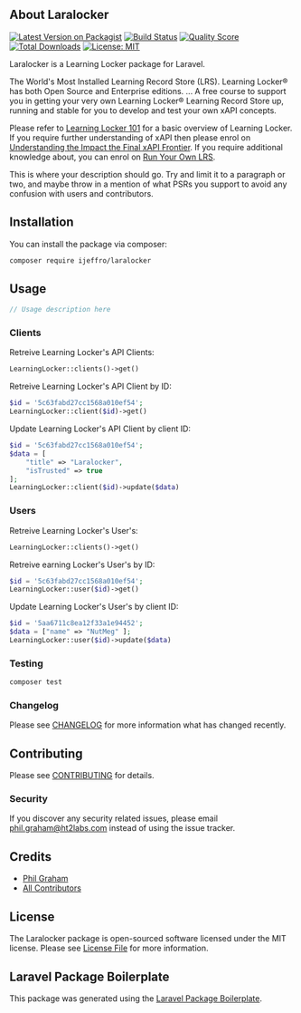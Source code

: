 ## About Laralocker

[![Latest Version on Packagist](https://img.shields.io/packagist/v/ijeffro/laralocker.svg?style=flat-square)](https://packagist.org/packages/ijeffro/laralocker)
[![Build Status](https://img.shields.io/travis/ijeffro/laralocker/master.svg?style=flat-square)](https://travis-ci.org/ijeffro/laralocker)
[![Quality Score](https://img.shields.io/scrutinizer/g/ijeffro/laralocker.svg?style=flat-square)](https://scrutinizer-ci.com/g/ijeffro/laralocker)
[![Total Downloads](https://img.shields.io/packagist/dt/ijeffro/laralocker.svg?style=flat-square)](https://packagist.org/packages/ijeffro/laralocker)
[![License: MIT](https://img.shields.io/badge/License-MIT-yellow.svg)](https://opensource.org/licenses/MIT)


Laralocker is a Learning Locker package for Laravel.

The World's Most Installed Learning Record Store (LRS). Learning Locker® has both Open Source and Enterprise editions. ... A free course to support you in getting your very own Learning Locker® Learning Record Store up, running and stable for you to develop and test your own xAPI concepts.

Please refer to [Learning Locker 101](https://beta.curatr3.com/courses/learnxapi-101/home) for a basic overview of Learning Locker. If you require further understanding of xAPI then please enrol on [Understanding the Impact the Final xAPI Frontier](http://beta.curatr3.com/courses/understanding-impact-the-final-xapi-frontier/). If you require additional knowledge about, you can enrol on [Run Your Own LRS](http://beta.curatr3.com/courses/learnxapi-run-your-own-lrs).

This is where your description should go. Try and limit it to a paragraph or two, and maybe throw in a mention of what PSRs you support to avoid any confusion with users and contributors.

## Installation

You can install the package via composer:

```bash
composer require ijeffro/laralocker
```

## Usage

``` php
// Usage description here
```

### Clients

Retreive Learning Locker's API Clients:

``` php
LearningLocker::clients()->get()
```

Retreive Learning Locker's API Client by ID:

``` php
$id = '5c63fabd27cc1568a010ef54';
LearningLocker::client($id)->get()
```

Update Learning Locker's API Client by client ID:

``` php
$id = '5c63fabd27cc1568a010ef54';
$data = [
    "title" => "Laralocker",
    "isTrusted" => true
];
LearningLocker::client($id)->update($data)
```


### Users

Retreive Learning Locker's User's:

``` php
LearningLocker::clients()->get()
```

Retreive earning Locker's User's by ID:

``` php
$id = '5c63fabd27cc1568a010ef54';
LearningLocker::user($id)->get()
```

Update Learning Locker's User's by client ID:

``` php
$id = '5aa6711c8ea12f33a1e94452';
$data = ["name" => "NutMeg" ];
LearningLocker::user($id)->update($data)
```

### Testing

``` bash
composer test
```

### Changelog

Please see [CHANGELOG](CHANGELOG.md) for more information what has changed recently.

## Contributing

Please see [CONTRIBUTING](CONTRIBUTING.md) for details.

### Security

If you discover any security related issues, please email phil.graham@ht2labs.com instead of using the issue tracker.

## Credits

- [Phil Graham](https://github.com/ijeffro)
- [All Contributors](../../contributors)

## License

The Laralocker package is open-sourced software licensed under the MIT license. Please see [License File](LICENSE.md) for more information.

## Laravel Package Boilerplate

This package was generated using the [Laravel Package Boilerplate](https://laravelpackageboilerplate.com).
